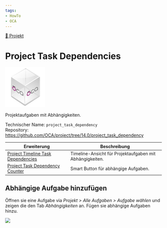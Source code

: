 ```yaml
---
tags:
- HowTo
- OCA
---
```

[🔗 Projekt](Projekt.md)
# Project Task Dependencies
![icon_oca_app](assets/icon_oca_app.png)

Projektaufgaben mit Abhängigkeiten.

Technischer Name: `project_task_dependency`\
Repository: <https://github.com/OCA/project/tree/14.0/project_task_dependency>

| Erweiterung                                                                 | Beschreibung                                             |
| --------------------------------------------------------------------------- | -------------------------------------------------------- |
| [Project Timeline Task Dependencies](Project%20Timeline%20Task%20Dependencies.md) | Timeline-Ansicht für Projektaufgaben mit Abhängigkeiten. |
| [Project Task Dependency Counter](Project%20Task%20Dependency%20Counter.md)       | Smart Button für abhängige Aufgaben.                     |

## Abhängige Aufgabe hinzufügen

Öffnen sie eine Aufgabe via *Projekt > Alle Aufgaben > Aufgabe wählen* und zeigen die den Tab *Abhängigkeiten* an. Fügen sie abhängige Aufgaben hinzu.

![](assets/Project%20Task%20Dependencies%20Hinzufügen.png)